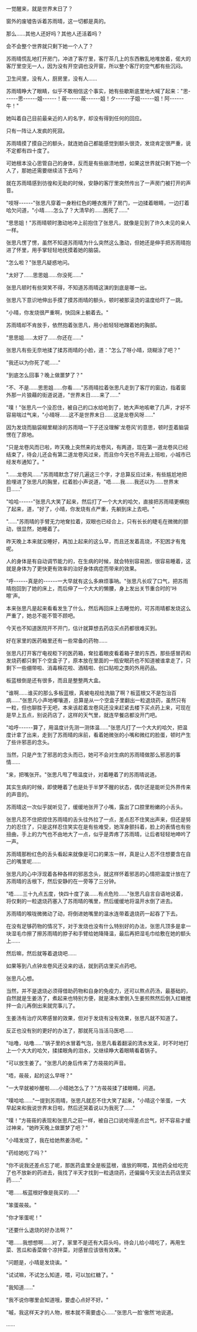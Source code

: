 <link rel="stylesheet" href="../../styles/text.css" />

一觉醒来，就是世界末日了？

窗外的废墟告诉着苏雨晴，这一切都是真的。

那么......其他人还好吗？其他人还活着吗？

会不会整个世界就只剩下她一个人了？

苏雨晴慌乱地打开房门，冲进了客厅里，客厅茶几上的东西散乱地堆放着，偌大的客厅里空无一人，因为没有开空调也没开窗，所以整个客厅的空气都有些沉闷。

卫生间里，没有人，厨房里，没有人......

苏雨晴睁大了眼睛，似乎不敢相信这个事实，她有些歇斯底里地大喊了起来："思------思------姐------！莜------莜------姐！夕------子姐------姐！阿------牛！"

她叫着自己目前最亲近的人的名字，却没有得到任何的回应。

只有一阵让人发疯的死寂。

苏雨晴摸了摸自己的额头，就连她自己都能感觉到额头很烫，发烧肯定很严重，说不定都有四十度了。

可她根本没心思管自己的身体，反而是有些崩溃地想，如果这世界就只剩下她一个人了，那她还需要继续活下去吗？

就在苏雨晴感到彷徨和无助的时候，安静的客厅里突然传出了一声房门被打开的声音。

"吱呀------"张思凡穿着一身粉红色的睡衣推开了房门，一边揉着眼睛，一边打着哈欠问道，"小晴......怎么了？大清早的......困死了......"

"思思姐！"苏雨晴顿时激动地冲上前抱住了张思凡，就像是见到了许久未见的亲人一样。

张思凡愣了愣，虽然不知道苏雨晴为什么突然这么激动，但她还是伸手把苏雨晴抱进了怀里，用手掌轻轻地抚摸着她的脑袋。

"怎么啦？"张思凡疑惑地问。

"太好了......思思姐......你没死......"

张思凡顿时有些哭笑不得，不知道苏雨晴这演的到底是哪一出。

张思凡下意识地伸出手摸了摸苏雨晴的额头，顿时被那滚烫的温度给吓了一跳。

"小晴，你发烧很严重啊，快回床上躺着去。"

苏雨晴却不肯放手，依然抱着张思凡，用小脸轻轻地蹭着她的胸部。

"思思姐......太好了......你还在......"

张思凡有些无奈地揉了揉苏雨晴的小脸，道："怎么了呀小晴，烧糊涂了吧？"

"我还以为你死了呢......"

"到底怎么回事？晚上做噩梦了？"

"不、不是......思思姐......你看......"苏雨晴拉着张思凡走到了客厅的窗边，指着窗外那一片狼藉的街道说道，"世界末日......来了......"

"噗！"张思凡一个没忍住，被自己的口水给呛到了，她大声地咳嗽了几声，才好不容易喘过气来，"小晴呀......这不是世界末日......这是龙卷风呀......"

因为发烧而脑袋糊里糊涂的苏雨晴一下子还没理解'龙卷风'的意思，顿时歪着脑袋愣在了原地。

"只是龙卷风而已啦，昨天晚上突然来的龙卷风，有两道，现在第一道龙卷风已经结束了，待会儿还会有第二道龙卷风过来，而且你今天也不用去上班啦，小城市已经发布通知了。"

"......龙卷风......"苏雨晴默念了好几遍这三个字，才总算反应过来，有些尴尬地把脸埋进了张思凡的胸里，红着脸小声说道，"唔......我......我还以为......世界末日......"

"哈哈------"张思凡大笑了起来，然后打了一个大大的哈欠，直接把苏雨晴更横抱了起来，道，"好了，小晴，你发烧有点严重，先躺到床上去吧。"

"......"苏雨晴的手臂无力地耷拉着，双眼也已经合上，只有长长的睫毛在微微的颤动，很显然，她睡着了。

昨天晚上本来就没睡好，再加上起来的这么早，而且还发着高烧，不犯困才有鬼呢。

人的身体是有自动调节能力的，在生病的时候，就会特别容易困，很容易睡着，这就是身体为了更快更有效率的治好身体病症而带来的效果。

"呼------真是的------一大早就有这么多麻烦事呐。"张思凡长叹了口气，把苏雨晴抱回到了她的床上，而后伸了一个大大的懒腰，身上发出关节重合时的'咔嚓'声。

本来张思凡是起来看看发生了什么，然后再回床上去睡觉的，可苏雨晴都发烧这么严重了，她总不能不管不顾吧。

今天也不知道医院开不开门，估计就算想去药店买点药都很难买到。

好在家里的医药箱里还有一些常备的药物......

张思凡打开客厅电视柜下的医药箱，耷拉着眼皮看着箱子里的东西，那些感冒药和发烧药都只剩下个空盒子了，原本放在里面的一瓶安眠药也不知道被谁拿走了，只剩下一些绷带啦、消毒棉花啦、酒精啦、创口贴啦之类的外用药品。

板蓝根倒是还有很多，而且是整整两大盒。

"谁啊......谁买的那么多板蓝根，真被电视给洗脑了啊？板蓝根又不是包治百病......"张思凡小声地嘟嚷道，总算是从一个空盒子里翻出一粒退烧药，虽然只有一粒，但也聊胜于无吧，本来该趁着龙卷风还没来赶紧去楼下买点药上来，可现在是早上五点，别说药店了，这样的天气里，就连早餐店都没开门吧。

"哈呼------算了，用温度计先测一测体温......"张思凡打了一个大大的哈欠，把温度计拿了出来，走到了苏雨晴的床前，看着她微张的小嘴和微红的脸蛋，顿时产生了些许邪恶的念头。

当然，只是产生了邪恶的念头而已，她可不会对生病的苏雨晴做那么邪恶的事情......

"来，把嘴张开。"张思凡甩了甩温度计，对着睡着了的苏雨晴说道。

其实生病的时候，即使睡着了也是处于半梦不醒的状态，偶尔还是能听见外界传来的声音的。

苏雨晴这一次似乎就听见了，缓缓地张开了小嘴，露出了口腔里粉嫩的小舌头。

张思凡忍不住把捏住苏雨晴的舌头往外拉了一点，差点忍不住笑出声来，但还是努力的忍住了，只是这样忍住笑实在是有些难受，她浑身颤抖着，脸上的表情也有些扭曲，手上的力气也不由地大了一点，似乎是弄疼了苏雨晴，让后者轻轻地呻吟了一声。

苏雨晴那粉红色的舌头看起来就像是可口的果冻一样，真是让人忍不住想要含在自己的嘴里呢......

张思凡的心中浮现着各种各样的邪恶念头，就这样怀着邪恶的心情把温度计放在了苏雨晴的舌根下，然后安静的在一旁等了三分钟。

"唔......三十九点五度，快四十度了诶......有点危险......"张思凡自言自语地说着，将仅剩的一粒退烧药塞入了苏雨晴的嘴里，然后缓缓地将温开水倒了进去。

苏雨晴的喉咙微微动了动，将倒进她嘴里的温水连带着退烧药一起吞了下去。

在没有足够药物的情况下，对于发烧也没有什么特别好的办法，张思凡顶多是拿一块湿毛巾擦了擦苏雨晴的脖子和手臂给她降降温，最后再把湿毛巾给敷在她的额头上......

然后嘛，然后就等着退烧吧......

如果等到八点钟龙卷风还没来的话，就到药店里买点药吧。

张思凡心想。

当然，并不是退烧必须得借助药物和自身的免疫力，还可以熬点药汤，最基础的，自然就是生姜汤了，煮起来也特别方便，就是沸水里倒入生姜煎熬然后倒入红糖搅拌一会儿再倒出来就完事儿了。

生姜汤有治疗风寒感冒的效果，但对于发烧有没有效果，张思凡就不知道了。

反正也没有别的更好的办法了，那就死马当活马医吧......

"咕噜，咕噜......"锅子里的水冒着气泡，张思凡看着翻滚的清水发呆，时不时地打上一个大大的哈欠，揉揉眼角的泪水，又继续睁大着眼睛看着锅子。

"可以放生姜了。"张思凡的身后传来了方莜莜的声音。

"唔，莜莜，起的这么早呀？"

"一大早就被吵醒啦......小晴她怎么了？"方莜莜揉了揉眼睛，问道。

"噗哈哈......"一提到苏雨晴，张思凡就忍不住大笑了起来，"小晴这个笨蛋，一大早起来和我说世界末日啦，然后还哭着说以为我死了......"

"噗！"方莜莜的表现和张思凡之前一样，被自己口说呛得差点岔气，好不容易才缓过神来，"她昨天晚上做噩梦了吧？"

"小晴发烧了，我在给她熬姜汤呢。"

"药给她吃了吗？"

"你不说我还差点忘了呢，那医药盒里全是板蓝根，谁放的啊喂，其他药全给吃完了也不放新的药进去，我找了半天才找到一粒退烧药，还偏偏今天没法去药店里买药......"

"嗯......板蓝根好像是我买的......"

"笨蛋莜莜。"

"你才笨蛋呢！"

"还要什么退烧的好办法啊？"

"嗯......我想想啊......对了，家里不是还有大蒜头吗，待会儿给小晴吃了，再用生菜、苦瓜和香菜做个凉拌菜，对感冒应该很有效果。"

"问题是，小晴是发烧诶。"

"试试嘛，不试怎么知道，喂，可以加红糖了。"

"我知道......"

"我不说你哪里会知道哦，要虚心点好不好。"

"嘁，我这样天才的人物，根本就不需要虚心......"张思凡一脸'傲然'地说道。

......
